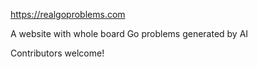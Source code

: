 https://realgoproblems.com

A website with whole board Go problems generated by AI

Contributors welcome!
